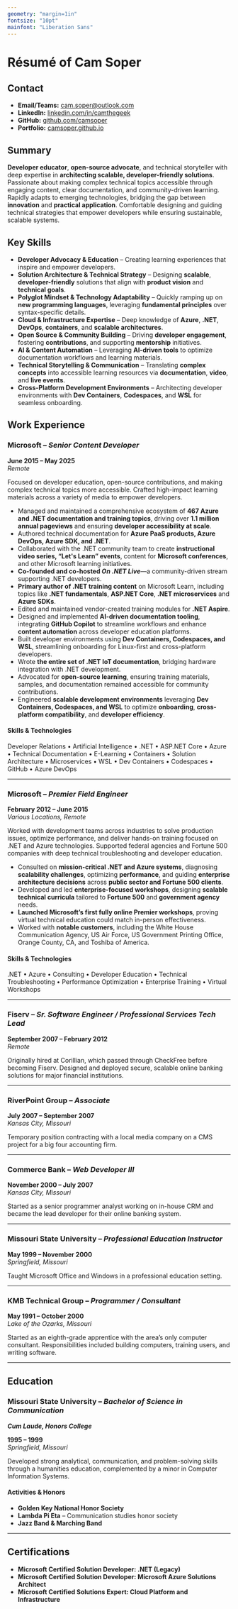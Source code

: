 ```yaml
---
geometry: "margin=1in"
fontsize: "10pt"
mainfont: "Liberation Sans"
---
```


# Résumé of Cam Soper

## Contact  

- **Email/Teams:** [cam.soper@outlook.com](mailto:cam.soper@outlook.com)
- **LinkedIn:** [linkedin.com/in/camthegeek](https://www.linkedin.com/in/camthegeek)
- **GitHub:** [github.com/camsoper](https://github.com/camsoper)
- **Portfolio:** [camsoper.github.io](https://camsoper.github.io)

## Summary

**Developer educator**, **open-source advocate**, and technical storyteller with deep expertise in **architecting scalable, developer-friendly solutions**. Passionate about making complex technical topics accessible through engaging content, clear documentation, and community-driven learning. Rapidly adapts to emerging technologies, bridging the gap between **innovation** and **practical application**. Comfortable designing and guiding technical strategies that empower developers while ensuring sustainable, scalable systems.  

## Key Skills

- **Developer Advocacy & Education** – Creating learning experiences that inspire and empower developers.  
- **Solution Architecture & Technical Strategy** – Designing **scalable**, **developer-friendly** solutions that align with **product vision** and **technical goals**.  
- **Polyglot Mindset & Technology Adaptability** – Quickly ramping up on **new programming languages**, leveraging **fundamental principles** over syntax-specific details.  
- **Cloud & Infrastructure Expertise** – Deep knowledge of **Azure**, **.NET**, **DevOps**, **containers**, and **scalable architectures**.  
- **Open Source & Community Building** – Driving **developer engagement**, fostering **contributions**, and supporting **mentorship** initiatives.  
- **AI & Content Automation** – Leveraging **AI-driven tools** to optimize documentation workflows and learning materials.  
- **Technical Storytelling & Communication** – Translating **complex concepts** into accessible learning resources via **documentation**, **video**, and **live events**.  
- **Cross-Platform Development Environments** – Architecting developer environments with **Dev Containers**, **Codespaces**, and **WSL** for seamless onboarding.  

## Work Experience

### Microsoft – *Senior Content Developer*  
**June 2015 – May 2025**  
*Remote*  

Focused on developer education, open-source contributions, and making complex technical topics more accessible. Crafted high-impact learning materials across a variety of media to empower developers.

- Managed and maintained a comprehensive ecosystem of **467 Azure and .NET documentation and training topics**, driving over **1.1 million annual pageviews** and ensuring **developer accessibility at scale**.  
- Authored technical documentation for **Azure PaaS products, Azure DevOps, Azure SDK, and .NET**.  
- Collaborated with the .NET community team to create **instructional video series, “Let's Learn” events**, content for **Microsoft conferences**, and other Microsoft learning initiatives.  
- **Co-founded and co-hosted *On .NET Live***—a community-driven stream supporting .NET developers.  
- **Primary author of .NET training content** on Microsoft Learn, including topics like **.NET fundamentals**, **ASP.NET Core**, **.NET microservices** and **Azure SDKs**.
- Edited and maintained vendor-created training modules for **.NET Aspire**.  
- Designed and implemented **AI-driven documentation tooling**, integrating **GitHub Copilot** to streamline workflows and enhance **content automation** across developer education platforms.  
- Built developer environments using **Dev Containers, Codespaces, and WSL**, streamlining onboarding for Linux-first and cross-platform developers.  
- Wrote **the entire set of .NET IoT documentation**, bridging hardware integration with .NET development.  
- Advocated for **open-source learning**, ensuring training materials, samples, and documentation remained accessible for community contributions.  
- Engineered **scalable development environments** leveraging **Dev Containers, Codespaces, and WSL** to optimize **onboarding**, **cross-platform compatibility**, and **developer efficiency**.  

#### Skills & Technologies  
  
Developer Relations • Artificial Intelligence • .NET • ASP.NET Core • Azure • Technical Documentation • E-Learning • Containers • Solution Architecture • Microservices • WSL • Dev Containers • Codespaces • GitHub • Azure DevOps  

---

### Microsoft – *Premier Field Engineer*  
**February 2012 – June 2015**  
*Various Locations, Remote*

Worked with development teams across industries to solve production issues, optimize performance, and deliver hands-on training focused on .NET and Azure technologies. Supported federal agencies and Fortune 500 companies with deep technical troubleshooting and developer education.  

- Consulted on **mission-critical .NET and Azure systems**, diagnosing **scalability challenges**, optimizing **performance**, and guiding **enterprise architecture decisions** across **public sector and Fortune 500 clients**.  
- Developed and led **enterprise-focused workshops**, designing **scalable technical curricula** tailored to **Fortune 500** and **government agency** needs.  
- **Launched Microsoft’s first fully online Premier workshops**, proving virtual technical education could match in-person effectiveness.  
- Worked with **notable customers**, including the White House Communication Agency, US Air Force, US Government Printing Office, Orange County, CA, and Toshiba of America.  

#### Skills & Technologies  
  
.NET • Azure • Consulting • Developer Education • Technical Troubleshooting • Performance Optimization • Enterprise Training • Virtual Workshops

---

### Fiserv – *Sr. Software Engineer / Professional Services Tech Lead*  
**September 2007 – February 2012**  
*Remote*  

Originally hired at Corillian, which passed through CheckFree before becoming Fiserv. Designed and deployed secure, scalable online banking solutions for major financial institutions.

---

### RiverPoint Group – *Associate*  
**July 2007 – September 2007**  
*Kansas City, Missouri*

Temporary position contracting with a local media company on a CMS project for a big four accounting firm.

---

### Commerce Bank – *Web Developer III*  
**November 2000 – July 2007**  
*Kansas City, Missouri*

Started as a senior programmer analyst working on in-house CRM and became the lead developer for their online banking system.  

---

### Missouri State University – *Professional Education Instructor*  
**May 1999 – November 2000**  
*Springfield, Missouri*

Taught Microsoft Office and Windows in a professional education setting.

---

### KMB Technical Group – *Programmer / Consultant*  
**May 1991 – October 2000**  
*Lake of the Ozarks, Missouri*  

Started as an eighth-grade apprentice with the area’s only computer consultant. Responsibilities included building computers, training users, and writing software.

---

## Education  

### Missouri State University – *Bachelor of Science in Communication*
***Cum Laude, Honors College***
  
**1995 – 1999**  
*Springfield, Missouri*

Developed strong analytical, communication, and problem-solving skills through a humanities education, complemented by a minor in Computer Information Systems.

#### Activities & Honors  
- **Golden Key National Honor Society**
- **Lambda Pi Eta** – Communication studies honor society
- **Jazz Band & Marching Band**

---

## Certifications  

- **Microsoft Certified Solution Developer: .NET (Legacy)**
- **Microsoft Certified Solution Developer: Microsoft Azure Solutions Architect**
- **Microsoft Certified Solutions Expert: Cloud Platform and Infrastructure**
